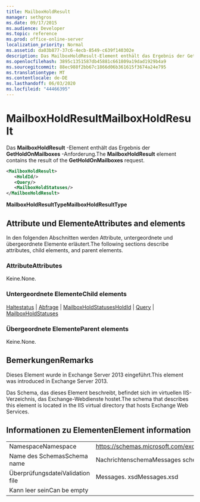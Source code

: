 ```yaml
---
title: MailboxHoldResult
manager: sethgros
ms.date: 09/17/2015
ms.audience: Developer
ms.topic: reference
ms.prod: office-online-server
localization_priority: Normal
ms.assetid: da03b877-37c6-4ecb-8549-c639f140302e
description: Das MailboxHoldResult-Element enthält das Ergebnis der GetHoldOnMailboxes-Anforderung.
ms.openlocfilehash: 3895c1351587db45881c661809a19dad1929b4a9
ms.sourcegitcommit: 88ec988f2bb67c1866d06b361615f3674a24e795
ms.translationtype: MT
ms.contentlocale: de-DE
ms.lasthandoff: 06/03/2020
ms.locfileid: "44466395"
---
```

# <a name="mailboxholdresult"></a><span data-ttu-id="06c48-103">MailboxHoldResult</span><span class="sxs-lookup"><span data-stu-id="06c48-103">MailboxHoldResult</span></span>

<span data-ttu-id="06c48-104">Das **MailboxHoldResult** -Element enthält das Ergebnis der **GetHoldOnMailboxes** -Anforderung.</span><span class="sxs-lookup"><span data-stu-id="06c48-104">The **MailboxHoldResult** element contains the result of the **GetHoldOnMailboxes** request.</span></span> 
  
```XML
<MailboxHoldResult>
   <HoldId/>
   <Query/>
   <MailboxHoldStatuses/>
</MailboxHoldResult>
```

<span data-ttu-id="06c48-105">**MailboxHoldResultType**</span><span class="sxs-lookup"><span data-stu-id="06c48-105">**MailboxHoldResultType**</span></span>

## <a name="attributes-and-elements"></a><span data-ttu-id="06c48-106">Attribute und Elemente</span><span class="sxs-lookup"><span data-stu-id="06c48-106">Attributes and elements</span></span>

<span data-ttu-id="06c48-107">In den folgenden Abschnitten werden Attribute, untergeordnete und übergeordnete Elemente erläutert.</span><span class="sxs-lookup"><span data-stu-id="06c48-107">The following sections describe attributes, child elements, and parent elements.</span></span>
  
### <a name="attributes"></a><span data-ttu-id="06c48-108">Attribute</span><span class="sxs-lookup"><span data-stu-id="06c48-108">Attributes</span></span>

<span data-ttu-id="06c48-109">Keine.</span><span class="sxs-lookup"><span data-stu-id="06c48-109">None.</span></span>
  
### <a name="child-elements"></a><span data-ttu-id="06c48-110">Untergeordnete Elemente</span><span class="sxs-lookup"><span data-stu-id="06c48-110">Child elements</span></span>

<span data-ttu-id="06c48-111">[Haltestatus](holdid.md)  |  [Abfrage](query.md)  |  [MailboxHoldStatuses](mailboxholdstatuses.md)</span><span class="sxs-lookup"><span data-stu-id="06c48-111">[HoldId](holdid.md) | [Query](query.md) | [MailboxHoldStatuses](mailboxholdstatuses.md)</span></span>
  
### <a name="parent-elements"></a><span data-ttu-id="06c48-112">Übergeordnete Elemente</span><span class="sxs-lookup"><span data-stu-id="06c48-112">Parent elements</span></span>

<span data-ttu-id="06c48-113">Keine.</span><span class="sxs-lookup"><span data-stu-id="06c48-113">None.</span></span>
  
## <a name="remarks"></a><span data-ttu-id="06c48-114">Bemerkungen</span><span class="sxs-lookup"><span data-stu-id="06c48-114">Remarks</span></span>

<span data-ttu-id="06c48-115">Dieses Element wurde in Exchange Server 2013 eingeführt.</span><span class="sxs-lookup"><span data-stu-id="06c48-115">This element was introduced in Exchange Server 2013.</span></span>
  
<span data-ttu-id="06c48-116">Das Schema, das dieses Element beschreibt, befindet sich im virtuellen IIS-Verzeichnis, das Exchange-Webdienste hostet.</span><span class="sxs-lookup"><span data-stu-id="06c48-116">The schema that describes this element is located in the IIS virtual directory that hosts Exchange Web Services.</span></span>
  
## <a name="element-information"></a><span data-ttu-id="06c48-117">Informationen zu Elementen</span><span class="sxs-lookup"><span data-stu-id="06c48-117">Element information</span></span>

|||
|:-----|:-----|
|<span data-ttu-id="06c48-118">Namespace</span><span class="sxs-lookup"><span data-stu-id="06c48-118">Namespace</span></span>  <br/> |https://schemas.microsoft.com/exchange/services/2006/messages  <br/> |
|<span data-ttu-id="06c48-119">Name des Schemas</span><span class="sxs-lookup"><span data-stu-id="06c48-119">Schema name</span></span>  <br/> |<span data-ttu-id="06c48-120">Nachrichtenschema</span><span class="sxs-lookup"><span data-stu-id="06c48-120">Messages schema</span></span>  <br/> |
|<span data-ttu-id="06c48-121">Überprüfungsdatei</span><span class="sxs-lookup"><span data-stu-id="06c48-121">Validation file</span></span>  <br/> |<span data-ttu-id="06c48-122">Messages. xsd</span><span class="sxs-lookup"><span data-stu-id="06c48-122">Messages.xsd</span></span>  <br/> |
|<span data-ttu-id="06c48-123">Kann leer sein</span><span class="sxs-lookup"><span data-stu-id="06c48-123">Can be empty</span></span>  <br/> ||
   

